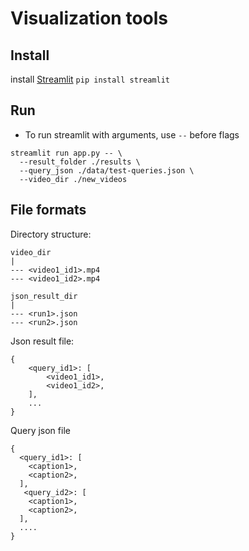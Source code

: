 # Visualization tools 

## Install 
install [Streamlit](https://docs.streamlit.io/en/stable/)
`pip install streamlit`

## Run

- To run streamlit with arguments, use `--` before flags
```
streamlit run app.py -- \
  --result_folder ./results \
  --query_json ./data/test-queries.json \
  --video_dir ./new_videos
```

## File formats

Directory structure:
```
video_dir
|
--- <video1_id1>.mp4
--- <video1_id2>.mp4

json_result_dir
|
--- <run1>.json
--- <run2>.json
```

Json result file:
```
{
    <query_id1>: [
        <video1_id1>,
        <video1_id2>,
    ],
    ...
}
```


Query json file
```
{
  <query_id1>: [
    <caption1>,
    <caption2>,
  ],
   <query_id2>: [
    <caption1>,
    <caption2>,
  ],
  ....
}
```

